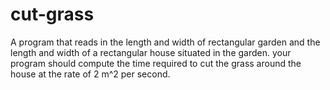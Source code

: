 # cut-grass
A program that reads in the length and width of rectangular garden and the length and width of a rectangular house situated in the garden. your program should compute the time required to cut the grass around the house at the rate of 2 m^2 per second.

